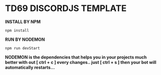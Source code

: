 # TD69 DISCORDJS TEMPLATE

**INSTALL BY NPM**
```
npm install
```

**RUN BY NODEMON**
```
npm run devStart
```

**NODEMON is the dependencies that helps you in your projects much better with out [ ctrl + c ] every changes.. just [ ctrl + s ] then your bot will automatically restarts...**
